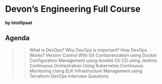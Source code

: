 # Devon’s Engineering Full Course
**by Intellipaat**
## Agenda

>> What is DevOps?
>> Why DevOps is important?
>> How DevOps Works?
>> Version Control With Git
>> Containerization using Docker
>> Configuration Management using Ansible
>> CI/ CD using Jenkins
>> Continuous Orchestration Using Kubernetes
>> Continuous Monitoring Using ELK
>> Infrastructure Management using Terraform
>> DevOps Interview Questions
